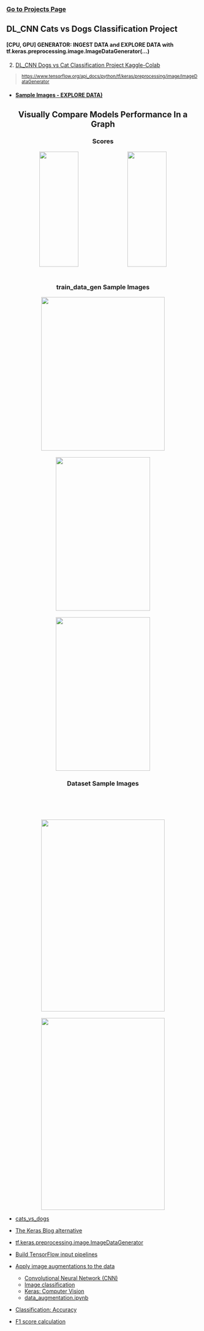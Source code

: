### [Go to Projects Page](https://github.com/celik-muhammed/15P-Deep-Learning-Projects-with-Python/blob/master/README.md)

## DL_CNN Cats vs Dogs Classification Project

#### [CPU, GPU] GENERATOR: INGEST DATA and EXPLORE DATA with tf.keras.preprocessing.image.ImageDataGenerator(...)
2. [DL_CNN Dogs vs Cat Classification Project Kaggle-Colab](CNN_Project_Image_Classification_with_CNN_(catdogclassifier).ipynb)
> <sub>https://www.tensorflow.org/api_docs/python/tf/keras/preprocessing/image/ImageDataGenerator</sub> 

- #### [Sample Images - EXPLORE DATA)](README.md#Dataset-Sample-Images)

<div align='center'>
    
## Visually Compare Models Performance In a Graph  
<h3>Scores</h3>
<img src='https://i.ibb.co/k0Ncjh3/download.png' alt='' width=45%, height=300> 
<img src='https://i.ibb.co/SVSZ1kL/download.png' alt='' width=45%, height=300>   
<br> <br> 
<h3>train_data_gen Sample Images</h3>
<img src='https://i.ibb.co/JFGXbdH/download.png' alt='' width=80%, height=400>
<br> <br>  
<img src='https://i.ibb.co/tmW6bsn/download.png' alt='' width=70%, height=400> 
<br> <br>    
<img src='https://i.ibb.co/k1DQqzm/download.png' alt='' width=70%, height=400>
<h3>Dataset Sample Images</h3>
<br> <br>    
<br> <br>  
<img src='https://i.ibb.co/JnYb3Zy/download.png' alt='' width=80%, height=500>
<br> <br>    
<img src='https://i.ibb.co/0sFSYML/download.png' alt='' width=80%, height=500>
</div>





- [cats_vs_dogs](https://www.tensorflow.org/datasets/catalog/cats_vs_dogs)
- [The Keras Blog alternative](https://blog.keras.io/building-powerful-image-classification-models-using-very-little-data.html)
- [tf.keras.preprocessing.image.ImageDataGenerator](https://www.tensorflow.org/api_docs/python/tf/keras/preprocessing/image/ImageDataGenerator)
- [Build TensorFlow input pipelines](https://www.tensorflow.org/guide/data)
- [Apply image augmentations to the data](https://www.tensorflow.org/hub/tutorials/cropnet_on_device)

    - [Convolutional Neural Network (CNN)](https://www.tensorflow.org/tutorials/images/cnn)
    - [Image classification](https://www.tensorflow.org/tutorials/images/classification)
    - [Keras: Computer Vision](https://keras.io/examples/vision/)
    - [data_augmentation.ipynb](https://colab.research.google.com/github/tensorflow/docs/blob/master/site/en/tutorials/images/data_augmentation.ipynb#scrollTo=pkTRazeVRwDe)
  
 - [Classification: Accuracy](https://developers.google.com/machine-learning/crash-course/classification/accuracy#:~:text=Accuracy%20is%20one%20metric%20for,predictions%20Total%20number%20of%20predictions)
 - [F1 score calculation](https://hasty.ai/docs/mp-wiki/metrics/f-beta-score)
